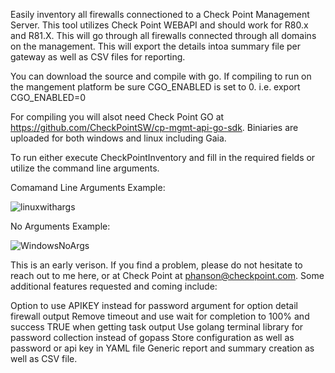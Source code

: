 Easily inventory all firewalls connectioned to a Check Point Management Server. This tool utilizes Check Point WEBAPI and should work for R80.x and R81.X. This will go through all firewalls connected through all domains on the management.  This will export the details intoa summary file per gateway as well as CSV files for reporting.

You can download the source and compile with go.  If compiling to run on the mangement platform be sure CGO_ENABLED is set to 0.  i.e. export CGO_ENABLED=0

For compiling you will alsot need Check Point GO at https://github.com/CheckPointSW/cp-mgmt-api-go-sdk.  Biniaries are uploaded for both windows and linux including Gaia.

To run either execute CheckPointInventory and fill in the required fields or utilize the command line arguments.

Comamand Line Arguments Example:

![linuxwithargs](https://user-images.githubusercontent.com/2261078/193640912-63edd5e4-5961-4f3e-aa42-89a966993389.png)

No Arguments Example:

![WindowsNoArgs](https://user-images.githubusercontent.com/2261078/193640914-974862b4-1438-4999-b114-8e1531e4e39f.PNG)



This is an early verison.  If you find a problem, please do not hesitate to reach out to me here, or at Check Point at phanson@checkpoint.com.  Some additional features requested and coming include:

  Option to use APIKEY instead for password
  argument for option detail firewall output
  Remove timeout and use wait for completion to 100% and success TRUE when getting task output
  Use golang terminal library for password collection instead of gopass
  Store configuration as well as password or api key in YAML file
  Generic report and summary creation as well as CSV file.

